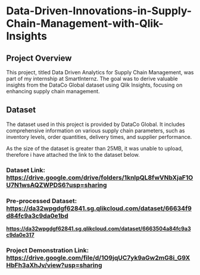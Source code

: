 # Data-Driven-Innovations-in-Supply-Chain-Management-with-Qlik-Insights
## Project Overview

This project, titled Data Driven Analytics for Supply Chain Management, was part of my internship at SmartInternz. The goal was to derive valuable insights from the DataCo Global dataset using Qlik Insights, focusing on enhancing supply chain management.

## Dataset

The dataset used in this project is provided by DataCo Global. It includes comprehensive information on various supply chain parameters, such as inventory levels, order quantities, delivery times, and supplier performance.

As the size of the dataset is greater than 25MB, it was unable to upload, therefore i have attached the link to the dataset below.
### Dataset Link: **https://drive.google.com/drive/folders/1knIpQL8fwVNbXjaF1OU7N1wsAQZWPDS6?usp=sharing**

### Pre-processed Dataset: **https://da32wpgdgf62841.sg.qlikcloud.com/dataset/66634f9d84fc9a3c9da0e1bd**
**https://da32wpgdgf62841.sg.qlikcloud.com/dataset/6663504a84fc9a3c9da0e317**

### Project Demonstration Link: **https://drive.google.com/file/d/1O9jqUC7yk9aGw2mG8i_G9XHbFh3aXhJv/view?usp=sharing**

